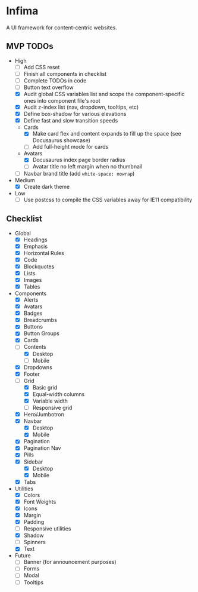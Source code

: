# Infima

A UI framework for content-centric websites.

## MVP TODOs

- High
  - [ ] Add CSS reset
  - [ ] Finish all components in checklist
  - [ ] Complete TODOs in code
  - [ ] Button text overflow
  - [x] Audit global CSS variables list and scope the component-specific ones into component file's root
  - [x] Audit z-index list (nav, dropdown, tooltips, etc)
  - [x] Define box-shadow for various elevations
  - [x] Define fast and slow transition speeds
  - Cards
    - [x] Make card flex and content expands to fill up the space (see Docusaurus showcase)
    - [ ] Add full-height mode for cards
  - Avatars
    - [x] Docusaurus index page border radius
    - [ ] Avatar title no left margin when no thumbnail
  - [ ] Navbar brand title (add `white-space: nowrap`)
- Medium
  - [x] Create dark theme
- Low
  - [ ] Use postcss to compile the CSS variables away for IE11 compatibility

## Checklist

- Global
  - [x] Headings
  - [x] Emphasis
  - [x] Horizontal Rules
  - [x] Code
  - [x] Blockquotes
  - [x] Lists
  - [x] Images
  - [x] Tables
- Components
  - [x] Alerts
  - [x] Avatars
  - [x] Badges
  - [x] Breadcrumbs
  - [x] Buttons
  - [x] Button Groups
  - [x] Cards
  - [ ] Contents
    - [x] Desktop
    - [ ] Mobile
  - [x] Dropdowns
  - [x] Footer
  - [ ] Grid
    - [x] Basic grid
    - [x] Equal-width columns
    - [x] Variable width
    - [ ] Responsive grid
  - [x] Hero/Jumbotron
  - [x] Navbar
    - [x] Desktop
    - [x] Mobile
  - [x] Pagination
  - [x] Pagination Nav
  - [x] Pills
  - [x] Sidebar
    - [x] Desktop
    - [x] Mobile
  - [x] Tabs
- Utilities
  - [x] Colors
  - [x] Font Weights
  - [x] Icons
  - [x] Margin
  - [x] Padding
  - [ ] Responsive utilities
  - [x] Shadow
  - [ ] Spinners
  - [x] Text
- Future
  - [ ] Banner (for announcement purposes)
  - [ ] Forms
  - [ ] Modal
  - [ ] Tooltips
